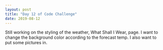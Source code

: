 ```yaml
---
layout: post
title: "Day 12 of Code Challenge"
date: 2019-08-12
---
```

Still working on the styling of the weather, What Shall I Wear, page. I want to change the background color according to the forecast temp.
I also want to put some pictures in.